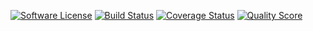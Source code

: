 [![Software License](https://img.shields.io/badge/license-MIT-brightgreen.svg?style=flat-square)](LICENSE.md)
[![Build Status](https://img.shields.io/travis/funivan/gallery/master.svg?style=flat-square)](https://travis-ci.org/funivan/gallery)
[![Coverage Status](https://img.shields.io/scrutinizer/coverage/g/funivan/gallery.svg?style=flat-square)](https://scrutinizer-ci.com/g/funivan/gallery/code-structure)
[![Quality Score](https://img.shields.io/scrutinizer/g/funivan/gallery.svg?style=flat-square)](https://scrutinizer-ci.com/g/funivan/gallery)
